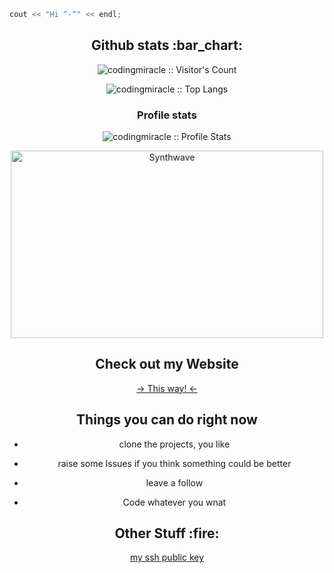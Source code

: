 <!---
codingmiracle/codingmiracle is a ✨ special ✨ repository because its `README.md` (this file) appears on your GitHub profile.
You can click the Preview link to take a look at your changes.
--->

<!--<img src="https://tenor.com/view/obiwan-hellothere-gif-7897520.gif" alt="Hello there -obi wan" height="auto" width="100%"/>
--->

```c++
cout << "Hi ^-^" << endl;
```

<h2 align="center">Github stats :bar_chart:</h2>

<p align="center"><img src="https://profile-counter.glitch.me/{codingmiracle}/count.svg" alt="codingmiracle :: Visitor's Count" /></p>

<p align="center"><img src="https://github-readme-stats.vercel.app/api/top-langs/?username=codingmiracle&langs_count=10&theme=tokyonight&layout=compact" alt="codingmiracle :: Top Langs" /></p>

<h3 align="center">Profile stats</h3>
<p align="center"><img src="https://github-readme-stats.vercel.app/api?username=codingmiracle&show_icons=true&theme=synthwave" alt="codingmiracle :: Profile Stats" /></p>
<p align="center"><img src="https://thumbs.gfycat.com/GoodnaturedFondGaur-size_restricted.gif" alt="Synthwave" height="300" width="500"></p>

<h2 align="center"> Check out my Website </h2>
<p align="center">
   <a href="https://codingmiracle.github.io">-> This way! <-</a>
</p>
  
<h2 align="center"> Things you can do right now </h4>
<ul align="center">
  <li><p align="center">clone the projects, you like</p></li>
  <li><p align="center">raise some Issues if you think something could be better</p></li>
  <li><p align="center">leave a follow</p></li>
  <li><p align="center">Code whatever you wnat</p></li>
</ul>

<h2 align="center"> Other Stuff :fire: </h4>
<a href="https://github.com/codingmiracle/publickey">
<p align="center">my ssh public key</p>
</a>
